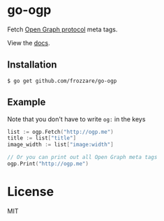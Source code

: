 # go-ogp

 Fetch [Open Graph protocol](http://ogp.me/) meta tags.

 View the [docs](http://godoc.org/github.com/frozzare/go-ogp).

## Installation

```
$ go get github.com/frozzare/go-ogp
```

## Example

  Note that you don't have to write `og:` in the keys

```go
list := ogp.Fetch("http://ogp.me")
title := list["title"]
image_width := list["image:width"]

// Or you can print out all Open Graph meta tags
ogp.Print("http://ogp.me")
```

# License

 MIT